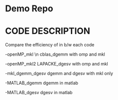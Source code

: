# Demo Repo
# CODE DESCRIPTION

Compare the efficiency of in b/w each code 

-openMP_mkl \n
cblas_dgemm with omp and mkl

-openMP_mkl2
LAPACKE_dgesv with omp and mkl

-mkl_dgemm_dgesv
dgemm and dgesv with mkl only

-MATLAB_dgemm
dgemm in matlab

-MATLAB_dgesv
dgesv in matlab 

